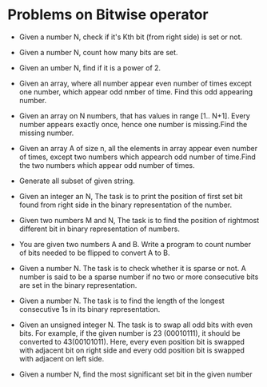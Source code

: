 
# Problems on Bitwise operator

- Given a number N, check if it's Kth bit (from right side) is set or not.

- Given a number N, count how many bits are set.

- Given an umber N, find if it is a power of 2.

- Given an array, where all number appear even number of times except one number, which appear odd nmber of time.  Find this odd appearing number.

- Given an array on N numbers, that has values in range [1.. N+1]. Every number appears exactly once, hence one number is missing.Find the missing number.

- Given an array A of size n, all the elements in array appear even number of times, except two numbers which appearch odd number of time.Find the two numbers which appear odd number of times.

- Generate all subset of given string.

- Given an integer an N, The task is to print the position of first set bit found from right side in the binary representation of the number.

- Given two numbers M and N, The task is to find the position of rightmost different bit in
binary representation of numbers.

- You are given two numbers A and B. Write a program to count number of bits needed to be flipped to convert A to B.

- Given a number N.  The task is to check whether it is sparse or not. A number is said to be a sparse number if no two or more consecutive bits are set  in the binary representation.

- Given a number N. The task is to find the length of the longest consecutive 1s in its binary representation.

- Given an unsigned integer N. The task is to swap all odd bits with even bits. For example, if the given number is 23 (00010111), it should be converted to 43(00101011). Here, every even position bit is swapped with adjacent bit on right side and every odd position bit is swapped with adjacent on left side.

- Given a number N, find the most significant set bit in the given number